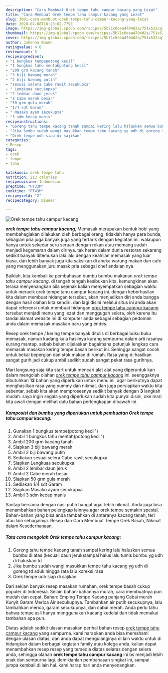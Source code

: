 ```yaml
---
description: "Cara Membuat Orek tempe tahu campur kacang yang Lezat"
title: "Cara Membuat Orek tempe tahu campur kacang yang Lezat"
slug: 3001-cara-membuat-orek-tempe-tahu-campur-kacang-yang-lezat
date: 2020-07-08T16:23:02.779Z
image: https://img-global.cpcdn.com/recipes/5b71c0eea4704d2a/751x532cq70/orek-tempe-tahu-campur-kacang-foto-resep-utama.jpg
thumbnail: https://img-global.cpcdn.com/recipes/5b71c0eea4704d2a/751x532cq70/orek-tempe-tahu-campur-kacang-foto-resep-utama.jpg
cover: https://img-global.cpcdn.com/recipes/5b71c0eea4704d2a/751x532cq70/orek-tempe-tahu-campur-kacang-foto-resep-utama.jpg
author: Johanna Bowen
ratingvalue: 4.6
reviewcount: 5
recipeingredient:
- "1 bungkus tempepotong kecil"
- "1 bungkus tahu mentahpotong kecil"
- "200 grm kacang tanah"
- "3 biji bawang merah"
- "2 biji bawang putih"
- "sesuai selera Cabe rawit secukupxa"
- " Lengkuas secukupxa"
- "2 lembar daun jeruk"
- "2 Cabe merah besar"
- "50 grm gula merah"
- "1/4 sdt Garam"
- " Masako ayam secukupxa"
- "3 sdm kecap manis"
recipeinstructions:
- "Goreng tahu tempe kacang tanah sampai kering lalu haluskan semua bumbu di atas (kecuali daun jeruk)sampai halus lalu tumis bumbu yg udh di haluskan td"
- "Jika bumbu sudah wangi masukkan tempe tahu kacang yg udh di goreng td aduk hingga rata lalu koreksi rasa"
- "Orek tempe udh siap di sajikan"
categories:
- Resep
tags:
- orek
- tempe
- tahu

katakunci: orek tempe tahu 
nutrition: 213 calories
recipecuisine: Indonesian
preptime: "PT33M"
cooktime: "PT43M"
recipeyield: "2"
recipecategory: Dinner

---
```



![Orek tempe tahu campur kacang](https://img-global.cpcdn.com/recipes/5b71c0eea4704d2a/751x532cq70/orek-tempe-tahu-campur-kacang-foto-resep-utama.jpg)

<b><i>orek tempe tahu campur kacang</i></b>, Memasak merupakan bentuk hobi yang membahagiakan dilakukan oleh berbagai orang. tidaklah hanya para bunda, sebagian pria juga banyak juga yang tertarik dengan kegiatan ini. walaupun hanya untuk sekedar seru seruan dengan rekan atau memang sudah menjadi kegemaran dalam dirinya. tak heran dalam dunia restoran sekarang sedikit banyak ditemukan laki laki dengan keahlian memasak yang luar biasa, dan lebih banyak juga kita saksikan di aneka warung makan dan cafe yang menggunakan juru masak pria sebagai chef andalan nya.

Baiklah, kita kembali ke pembahasan bumbu bumbu makanan <i>orek tempe tahu campur kacang</i>. di tengah tengah kesibukan kita, kemungkinan akan terasa menyenangkan bila sejenak kalian menyempatkan sebagian waktu untuk meracik orek tempe tahu campur kacang ini. dengan keberhasilan kita dalam membuat hidangan tersebut, akan menjadikan diri anda bangga dengan hasil olahan kita sendiri. dan lagi disini melalui situs ini anda akan dapat referensi untuk membuat hidangan <u>orek tempe tahu campur kacang</u> tersebut menjadi menu yang lezat dan menggugah selera, oleh karena itu tandai alamat website ini di komputer anda sebagai sebagian pedoman anda dalam memasak masakan baru yang endes.

Resep orek tempe / kering tempe banyak ditulis di berbagai buku buku memasak, namun kadang kala hasilnya kurang sempurna dalam arti rasanya kurang mantap, sebab belum dijelaskan bagaimana petunjuk lengkap cara memasak masakan kering tempe basah berikut ini. Sehingga sangat cocok untuk bekal bepergian dan stok makan di rumah. Rasa yang di hasilkan sangat gurih jadi cukup ambil sedikit sudah sangat pekat rasa gurihnya.


Mari langsung saja kita start untuk mencari alat alat yang diperuntuk kan dalam mengolah olahan <u><i>orek tempe tahu campur kacang</i></u> ini. seenggaknya dibutuhkan <b>13</b> bahan yang diperlukan untuk menu ini. agar berikutnya dapat menghasilkan rasa yang yummy dan nikmat. dan juga persiapkan waktu kita sebentar, sebab kita akan memprosesnya sedikit banyak dengan <b>3</b> langkah mudah. saya ingin segala yang diperlukan sudah kita punyai disini, oke mari kita awali dengan melihat dulu bahan perlengkapan dibawah ini.

<!--inarticleads1-->

##### Komposisi dan bumbu yang diperlukan untuk pembuatan Orek tempe tahu campur kacang:

1. Gunakan 1 bungkus tempe(potong kecil&#34;)
1. Ambil 1 bungkus tahu mentah(potong kecil&#34;)
1. Ambil 200 grm kacang tanah
1. Siapkan 3 biji bawang merah
1. Ambil 2 biji bawang putih
1. Sediakan sesuai selera Cabe rawit secukupxa
1. Siapkan  Lengkuas secukupxa
1. Ambil 2 lembar daun jeruk
1. Ambil 2 Cabe merah besar
1. Siapkan 50 grm gula merah
1. Sediakan 1/4 sdt Garam
1. Siapkan  Masako ayam secukupxa
1. Ambil 3 sdm kecap manis


Santap bersama dengan nasi putih hangat agar lebih nikmat. Anda juga bisa menambahkan bahan pelengkap lainnya agar orek tempe semakin spesial. Bahan-bahan yang bisa anda tambahkan di antaranya kacang tanah, teri atau lain sebagainya. Resep dan Cara Membuat Tempe Orek Basah, Nikmat dalam Kesederhanaan. 

<!--inarticleads2-->

##### Tata cara mengolah Orek tempe tahu campur kacang:

1. Goreng tahu tempe kacang tanah sampai kering lalu haluskan semua bumbu di atas (kecuali daun jeruk)sampai halus lalu tumis bumbu yg udh di haluskan td
1. Jika bumbu sudah wangi masukkan tempe tahu kacang yg udh di goreng td aduk hingga rata lalu koreksi rasa
1. Orek tempe udh siap di sajikan


Dari sekian banyak resep masakan rumahan, orek tempe basah cukup populer di Indonesia. Selain bahan-bahannya murah, cara membuatnya pun mudah dan cepat. Bahan: Emping Tempe Kacang panjang Cabai merah Kunyit Garam Merica Air secukupnya. Tambahkan air putih secukupnya, lalu tambahkan merica, garam secukupnya, dan cabai merah. Anda perlu tahu bahwa tempe asli hanya menggunakan kacang kedelai dan tidak memakai tambahan apa pun. 

Diatas adalah sedikit ulasan masakan perihal bahan resep <u>orek tempe tahu campur kacang</u> yang sempurna. kami harapkan anda bisa memahami dengan ulasan diatas, dan anda dapat mengulanginya di lain waktu untuk di hidangkan dalam berbagai kegiatan family atau kolega anda. kalian dapat menambahkan resep resep yang tersedia diatas selaras dengan selera anda, sehingga olahan <b>orek tempe tahu campur kacang</b> ini bs menjadi lebih enak dan sempurna lagi. demikianlah pembahasan singkat ini, sampai jumpa kembali di lain hal. kami harap hari anda menyenangkan.
